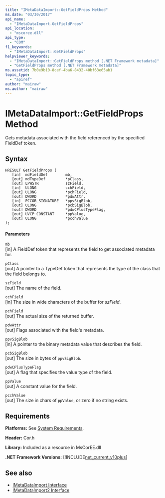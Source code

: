 ```yaml
---
title: "IMetaDataImport::GetFieldProps Method"
ms.date: "03/30/2017"
api_name: 
  - "IMetaDataImport.GetFieldProps"
api_location: 
  - "mscoree.dll"
api_type: 
  - "COM"
f1_keywords: 
  - "IMetaDataImport::GetFieldProps"
helpviewer_keywords: 
  - "IMetaDataImport::GetFieldProps method [.NET Framework metadata]"
  - "GetFieldProps method [.NET Framework metadata]"
ms.assetid: 7b0e9b10-8cef-4ba6-8432-40bf63e65ab1
topic_type: 
  - "apiref"
author: "mairaw"
ms.author: "mairaw"
---
```

# IMetaDataImport::GetFieldProps Method
Gets metadata associated with the field referenced by the specified FieldDef token.  
  
## Syntax  
  
```  
HRESULT GetFieldProps (  
   [in]  mdFieldDef        mb,   
   [out] mdTypeDef         *pClass,  
   [out] LPWSTR            szField,  
   [in]  ULONG             cchField,   
   [out] ULONG             *pchField,  
   [out] DWORD             *pdwAttr,  
   [in]  PCCOR_SIGNATURE   *ppvSigBlob,   
   [out] ULONG             *pcbSigBlob,   
   [out] DWORD             *pdwCPlusTypeFlag,   
   [out] UVCP_CONSTANT     *ppValue,  
   [out] ULONG             *pcchValue  
);  
```  
  
#### Parameters  
 `mb`  
 [in] A FieldDef token that represents the field to get associated metadata for.  
  
 `pClass`  
 [out] A pointer to a TypeDef token that represents the type of the class that the field belongs to.  
  
 `szField`  
 [out] The name of the field.  
  
 `cchField`  
 [in] The size in wide characters of the buffer for *szField*.  
  
 `pchField`  
 [out] The actual size of the returned buffer.  
  
 `pdwAttr`  
 [out] Flags associated with the field's metadata.  
  
 `ppvSigBlob`  
 [in] A pointer to the binary metadata value that describes the field.  
  
 `pcbSigBlob`  
 [out] The size in bytes of `ppvSigBlob`.  
  
 `pdwCPlusTypeFlag`  
 [out] A flag that specifies the value type of the field.  
  
 `ppValue`  
 [out] A constant value for the field.  
  
 `pcchValue`  
 [out] The size in chars of `ppValue`, or zero if no string exists.  
  
## Requirements  
 **Platforms:** See [System Requirements](../../../../docs/framework/get-started/system-requirements.md).  
  
 **Header:** Cor.h  
  
 **Library:** Included as a resource in MsCorEE.dll  
  
 **.NET Framework Versions:** [!INCLUDE[net_current_v10plus](../../../../includes/net-current-v10plus-md.md)]  
  
## See also
- [IMetaDataImport Interface](../../../../docs/framework/unmanaged-api/metadata/imetadataimport-interface.md)
- [IMetaDataImport2 Interface](../../../../docs/framework/unmanaged-api/metadata/imetadataimport2-interface.md)
